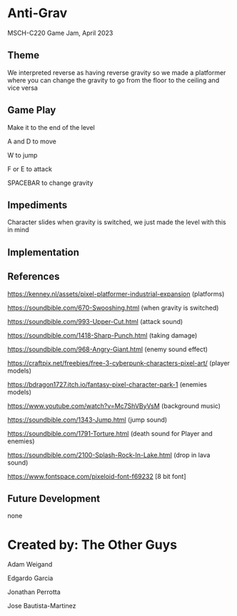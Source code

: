 # Anti-Grav
MSCH-C220 Game Jam, April 2023

## Theme
We interpreted reverse as having reverse gravity so we made a platformer where you can change the gravity to go from the floor to the ceiling and vice versa

## Game Play
Make it to the end of the level

A and D to move

W to jump

F or E to attack

SPACEBAR to change gravity

## Impediments
Character slides when gravity is switched, we just made the level with this in mind

## Implementation


## References
https://kenney.nl/assets/pixel-platformer-industrial-expansion (platforms)

https://soundbible.com/670-Swooshing.html (when gravity is switched)

https://soundbible.com/993-Upper-Cut.html (attack sound)

https://soundbible.com/1418-Sharp-Punch.html (taking damage)

https://soundbible.com/968-Angry-Giant.html (enemy sound effect)

https://craftpix.net/freebies/free-3-cyberpunk-characters-pixel-art/ (player models)

 https://bdragon1727.itch.io/fantasy-pixel-character-park-1 (enemies models)
 
https://www.youtube.com/watch?v=Mc7ShVByVsM (background music) 

https://soundbible.com/1343-Jump.html (jump sound)

https://soundbible.com/1791-Torture.html (death sound for Player and enemies)

https://soundbible.com/2100-Splash-Rock-In-Lake.html (drop in lava sound)

https://www.fontspace.com/pixeloid-font-f69232 [8 bit font] 


## Future Development
none

# Created by: The Other Guys
Adam Weigand

Edgardo Garcia

Jonathan Perrotta

Jose Bautista-Martinez
